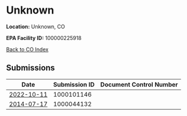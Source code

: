 # Unknown

**Location:** Unknown, CO

**EPA Facility ID:** 100000225918

[Back to CO Index](../../index.md)

## Submissions

| Date | Submission ID | Document Control Number |
|------|--------------|-------------------------|
| [2022-10-11](submissions/1000101146.md) | 1000101146 |  |
| [2014-07-17](submissions/1000044132.md) | 1000044132 |  |
